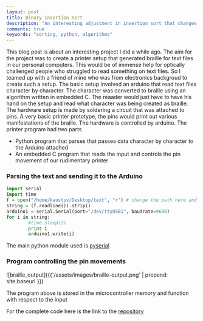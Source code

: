 ```yaml
---
layout: post
title: Binary Insertion Sort 
description: "An interesting adjustment in insertion sort that changes its complexity to O(n*logn) for best cases"
comments: true
keywords: "sorting, python, algorithms"
---
```


This blog post is about an interesting project I did a while ago. The aim for the project was to create a printer setup that generated braille for text files in our personal computers. This would be of immense help for optically challenged people who struggled to read something on text files. So I teamed up with a friend of mine who was from electronics backgroud to create such a setup. 
The basic setup involved an arduino that read text files character by character. The character was converted to braille using an algorithm written in embedded C. The reaader would just have to have his hand on the setup and read what character was being created as braille. The hardware setup is made by soldering a circuit that was attached to pins. A very basic printer prototype, the pins would print out various manifestations of the braille. The hardware is controlled by arduino.
The printer program had two parts

* Python program that parses that passes data character by character to the Arduino attached  
* An embedded C program that reads the input and controls the pin movement of our rudimentary printer

### Parsing the text and sending it to the Arduino

```python
import serial
import time
f = open("/home/kaustuv/Desktop/text", "r") # change the path here and install pyserial module of python
string = (f.readline()).strip()
arduino1 = serial.Serial(port="/dev/ttyUSB1", baudrate=9600)
for i in string:
        #time.sleep(2)
        print i
        arduino1.write(i)
```

The main python module used is [pyserial](https://pythonhosted.org/pyserial/index.html)

### Program controlling the pin movements

![braille_output]({{'/assets/images/braille-output.png' | prepend: site.baseurl }})

The program above is stored in the microcontroller memory and function with respect to the input

For the complete code here is the link to the [repository](https://github.com/Vutsuak16/Braille)








